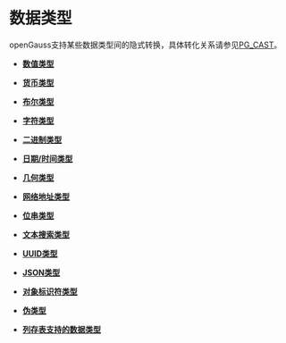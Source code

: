# 数据类型<a name="ZH-CN_TOPIC_0242370410"></a>

openGauss支持某些数据类型间的隐式转换，具体转化关系请参见[PG\_CAST](PG_CAST.md)。

-   **[数值类型](数值类型.md)**  

-   **[货币类型](货币类型.md)**  

-   **[布尔类型](布尔类型.md)**  

-   **[字符类型](字符类型.md)**  

-   **[二进制类型](二进制类型.md)**  

-   **[日期/时间类型](日期-时间类型.md)**  

-   **[几何类型](几何类型.md)**  

-   **[网络地址类型](网络地址类型.md)**  

-   **[位串类型](位串类型.md)**  

-   **[文本搜索类型](文本搜索类型.md)**  

-   **[UUID类型](UUID类型.md)**  

-   **[JSON类型](JSON类型.md)**  

-   **[对象标识符类型](对象标识符类型.md)**  

-   **[伪类型](伪类型.md)**  

-   **[列存表支持的数据类型](列存表支持的数据类型.md)**  


